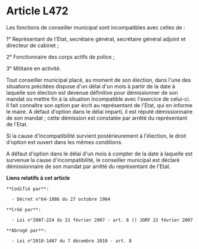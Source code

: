 # Article L472

Les fonctions de conseiller municipal sont incompatibles avec celles de :

1° Représentant de l'Etat, secrétaire général, secrétaire général adjoint et directeur de cabinet ;

2° Fonctionnaire des corps actifs de police ;

3° Militaire en activité.

Tout conseiller municipal placé, au moment de son élection, dans l'une des situations précitées dispose d'un délai d'un mois
à partir de la date à laquelle son élection est devenue définitive pour démissionner de son mandat ou mettre fin à la
situation incompatible avec l'exercice de celui-ci. Il fait connaître son option par écrit au représentant de l'Etat, qui en
informe le maire. A défaut d'option dans le délai imparti, il est réputé démissionnaire de son mandat ; cette démission est
constatée par arrêté du représentant de l'Etat.

Si la cause d'incompatibilité survient postérieurement à l'élection, le droit d'option est ouvert dans les mêmes conditions.

A défaut d'option dans le délai d'un mois à compter de la date à laquelle est survenue la cause d'incompatibilité, le
conseiller municipal est déclaré démissionnaire de son mandat par arrêté du représentant de l'Etat.

**Liens relatifs à cet article**

	**Codifié par**:

	  - Décret n°64-1086 du 27 octobre 1964

	**Créé par**:

	  - Loi n°2007-224 du 21 février 2007 - art. 6 () JORF 22 février 2007

	**Abrogé par**:

	  - Loi n°2010-1487 du 7 décembre 2010 - art. 8
